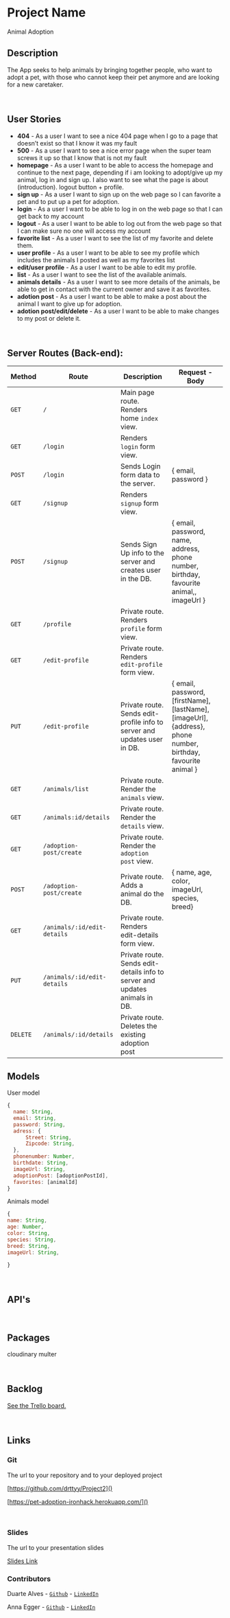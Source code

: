 # Project Name

Animal Adoption
<br>

## Description

The App seeks to help animals by bringing together people, who want to adopt a pet, with those who cannot keep their pet anymore and are looking for a new caretaker.

<br>

## User Stories

- **404** - As a user I want to see a nice 404 page when I go to a page that doesn’t exist so that I know it was my fault
- **500** - As a user I want to see a nice error page when the super team screws it up so that I know that is not my fault
- **homepage** - As a user I want to be able to access the homepage and continue to the next page, depending if i am looking to adopt/give up my animal, log in and sign up. I also want to see what the page is about (introduction). logout button + profile.
- **sign up** - As a user I want to sign up on the web page so I can favorite a pet and to put up a pet for adoption.
- **login** - As a user I want to be able to log in on the web page so that I can get back to my account
- **logout** - As a user I want to be able to log out from the web page so that I can make sure no one will access my account
- **favorite list** - As a user I want to see the list of my favorite and delete them.
- **user profile** - As a user I want to be able to see my profile which includes the animals I posted as well as my favorites list
- **edit/user profile** - As a user I want to be able to edit my profile.
- **list** - As a user I want to see the list of the available animals.
- **animals details** - As a user I want to see more details of the animals, be able to get in contact with the current owner and save it as favorites.
- **adotion post** - As a user I want to be able to make a post about the animal I want to give up for adoption.
- **adotion post/edit/delete** - As a user I want to be able to make changes to my post or delete it.

<br>

## Server Routes (Back-end):

| **Method** | **Route**                   | **Description**                                                             | Request - Body                                                                                                |
| ---------- | --------------------------- | --------------------------------------------------------------------------- | ------------------------------------------------------------------------------------------------------------- |
| `GET`      | `/`                         | Main page route. Renders home `index` view.                                 |                                                                                                               |
| `GET`      | `/login`                    | Renders `login` form view.                                                  |                                                                                                               |
| `POST`     | `/login`                    | Sends Login form data to the server.                                        | { email, password }                                                                                           |
| `GET`      | `/signup`                   | Renders `signup` form view.                                                 |                                                                                                               |
| `POST`     | `/signup`                   | Sends Sign Up info to the server and creates user in the DB.                | { email, password, name, address, phone number, birthday, favourite animal,, imageUrl }                       |
| `GET`      | `/profile`                  | Private route. Renders `profile` form view.                                 |                                                                                                               |
| `GET`      | `/edit-profile`             | Private route. Renders `edit-profile` form view.                            |                                                                                                               |
| `PUT`      | `/edit-profile`             | Private route. Sends edit-profile info to server and updates user in DB.    | { email, password, [firstName], [lastName], [imageUrl], {address}, phone number, birthday, favourite animal } |
| `GET`      | `/animals/list`             | Private route. Render the `animals` view.                                   |                                                                                                               |
| `GET`      | `/animals:id/details`       | Private route. Render the `details` view.                                   |                                                                                                               |
| `GET`      | `/adoption-post/create`     | Private route. Render the `adoption post` view.                             |                                                                                                               |
| `POST`     | `/adoption-post/create`     | Private route. Adds a animal do the DB.                                     | { name, age, color, imageUrl, species, breed}                                                                 |
| `GET`      | `/animals/:id/edit-details` | Private route. Renders edit-details form view.                              |                                                                                                               |
| `PUT`      | `/animals/:id/edit-details` | Private route. Sends edit-details info to server and updates animals in DB. |
| `DELETE`   | `/animals/:id/details`      | Private route. Deletes the existing adoption post                           |                                                                                                               |

## Models

User model

```javascript
{
  name: String,
  email: String,
  password: String,
  adress: {
      Street: String,
      Zipcode: String,
  },
  phonenumber: Number,
  birthdate: String,
  imageUrl: String,
  adoptionPost: [adoptionPostId],
  favorites: [animalId]
}

```

Animals model

```javascript
{
name: String,
age: Number,
color: String,
species: String,
breed: String,
imageUrl: String,

}

```

<br>

## API's

<br>

## Packages

cloudinary
multer

<br>

## Backlog

[See the Trello board.](https://trello.com/b/peU75b4E/animals-adoption-project)

<br>

## Links

### Git

The url to your repository and to your deployed project

[https://github.com/drttyy/Project2]()

[https://pet-adoption-ironhack.herokuapp.com/]()

<br>

### Slides

The url to your presentation slides

[Slides Link](https://docs.google.com/presentation/d/1P5FIi0vHZBUcgUtmt1M4_lLCO5dwdJ4UOgtJa4ehGfk/edit?usp=sharing)

### Contributors

Duarte Alves - [`Github`](https://github.com/drttyy/) - [`LinkedIn`](https://www.linkedin.com/in/duarte-alves-97157b227/)

Anna Egger - [`Github`](https://github.com/annagramcodes) - [`LinkedIn`](https://www.linkedin.com/in/anna-egger/)

